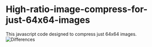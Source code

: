 # High-ratio-image-compress-for-just-64x64-images
This javascript code designed to compress just 64x64 images.
![Differences](http://i.hizliresim.com/VlOROy.jpg)
